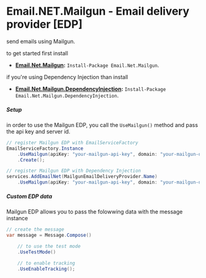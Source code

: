 # Email.NET.Mailgun - Email delivery provider [EDP]

send emails using Mailgun.

to get started first install
- **[Email.Net.Mailgun](https://www.nuget.org/packages/Email.Net.Mailgun/):** `Install-Package Email.Net.Mailgun`.  

if you're using Dependency Injection than install 
- **[Email.Net.Mailgun.DependencyInjection](https://www.nuget.org/packages/Email.Net.Mailgun.DependencyInjection/):** `Install-Package Email.Net.Mailgun.DependencyInjection`.  

##### Setup
in order to use the Mailgun EDP, you call the `UseMailgun()` method and pass the api key and server id.

```csharp
// register Mailgun EDP with EmailServiceFactory
EmailServiceFactory.Instance
    .UseMailgun(apiKey: "your-mailgun-api-key", domain: "your-mailgun-domain")
    .Create();

// register Mailgun EDP with Dependency Injection
services.AddEmailNet(MailgunEmailDeliveryProvider.Name)
    .UseMailgun(apiKey: "your-mailgun-api-key", domain: "your-mailgun-domain");
```

##### Custom EDP data
Mailgun EDP allows you to pass the folowwing data with the message instance

```csharp
// create the message
var message = Message.Compose()

    // to use the test mode
    .UseTestMode()
    
    // to enable tracking
    .UseEnableTracking();
```
